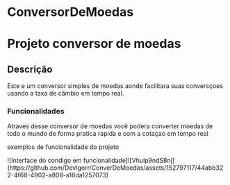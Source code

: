 # ConversorDeMoedas
<h1> Projeto conversor de moedas </h1>
<h2>Descrição</h2>
<p>Este e um conversor simples de moedas aonde facilitara suas conversçoes usando a taxa de câmbio em tempo real.</p>
<h3>Funcionalidades</h3>
<p>Atraves desse conversor de moedas você podera converter moedas de todo o mundo de forma pratica rapida e com a cotaçao em tempo real</p>
<p>exemplos de funcionalidade do projeto</p>
![Interface do condigo em funcionalidade]![Vhulp9ndS8nj](https://github.com/DevIgorr/ConverDeMoedas/assets/152797117/44abb322-4f68-4902-a808-a16da1257073)


